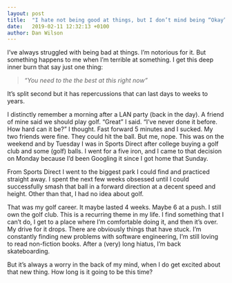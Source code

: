 ```yaml
---
layout: post
title:  "I hate not being good at things, but I don’t mind being “Okay” at everything"
date:   2019-02-11 12:32:13 +0100
author: Dan Wilson
---
```

I’ve always struggled with being bad at things. I’m notorious for it. But something happens to me when I’m terrible at something. I get this deep inner burn that say just one thing:

> _“You need to the the best at this right now”_

It’s split second but it has repercussions that can last days to weeks to years. 

I distinctly remember a morning after a LAN party (back in the day). A friend of mine said we should play golf. “Great” I said. “I’ve never done it before. How hard can it be?” I thought. Fast forward 5 minutes and I sucked. My two friends were fine. They could hit the ball. But me, nope. This was on the weekend and by Tuesday I was in Sports Direct after college buying a golf club and some (golf) balls. I went for a five iron, and I came to that decision on Monday because I’d been Googling it since I got home that Sunday. 

From Sports Direct I went to the biggest park I could find and practiced straight away. I spent the next few weeks obsessed until I could successfully smash that ball in a forward direction at a decent speed and height. Other than that, I had no idea about golf. 

That was my golf career. It maybe lasted 4 weeks. Maybe 6 at a push. I still own the golf club. This is a recurring theme in my life. I find something that I can’t do, I get to a place where I’m comfortable doing it, and then it’s over. My drive for it drops. There are obviously things that have stuck. I’m constantly finding new problems with software engineering, I’m still loving to read non-fiction books. After a (very) long hiatus, I’m back skateboarding. 

But it’s always a worry in the back of my mind, when I do get excited about that new thing. How long is it going to be this time?
